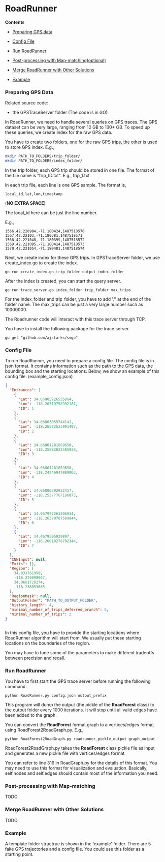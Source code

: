 
# RoadRunner

**Contents**


* [Preparing GPS data](#preparing-gps-data)

* [Config File](#config-file)

* [Run RoadRunner](#Run-RoadRunner)

* [Post-processing with Map-matching(optional)](#Post-processing-with-Map-matching)

* [Merge RoadRunner with Other Solutions](#Merge-RoadRunner-with-Other-Solutions)

* [Example](#Example)



### Preparing GPS Data
Related source code:

* the GPSTraceServer folder (The code is in GO)

In RoadRunner, we need to handle several queries on GPS traces. The GPS dataset can be very large, ranging from 10 GB to 100+ GB. To speed up these queries, we create index for the raw GPS data.

You have to create two folders, one for the raw GPS trips, the other is used to store GPS index. E.g.,

```bash
mkdir PATH_TO_FOLDERS/trip_folder/
mkdir PATH_TO_FOLDERS/index_folder/
``` 

In the trip folder, each GPS trip should be stored in one file. The format of the file name is "trip_ID.txt". E.g., trip_1.txt 

In each trip file, each line is one GPS sample. The format is,
```
local_id,lat,lon,timestamp
```

(**NO EXTRA SPACE**)

The local_id here can be just the line number. 

E.g.,

```
1566,42.220984,-71.180424,1487518570
1567,42.22103,-71.180381,1487518571
1568,42.221048,-71.180399,1487518572
1569,42.221095,-71.180414,1487518573
1570,42.221054,-71.180481,1487518574
```

Next, we create index for these GPS trips. In GPSTraceServer folder, we use create_index.go to create the index. 

```
go run create_index.go trip_folder output_index_folder
```


After the index is created, you can start the query server.

```
go run trace_server.go index_folder trip_folder max_trips
```

For the index_folder and trip_folder, you have to add '/' at the end of the folder name. The max_trips can be just a very large number such as 10000000.

The Roadrunner code will interact with this trace server through TCP. 

You have to install the following package for the trace server. 
```
go get "github.com/ajstarks/svgo"
```

### Config File

To run RoadRunner, you need to prepare a config file. The config file is in json format. It contains information such as the path to the GPS data, the bounding box and the starting locations. Below, we show an example of this config file. (example_config.json) 

```json
{
  "Entrances": [
    {
      "Lat": 34.06805726555864, 
      "Lon": -118.26319758992187, 
      "ID": 1
    }, 
    {
      "Lat": 34.06803059744141, 
      "Lon": -118.26522533991407, 
      "ID": 2
    }, 
    {
      "Lat": 34.06801281869658, 
      "Lon": -118.25882022485938, 
      "ID": 3
    }, 
    {
      "Lat": 34.06801281869658, 
      "Lon": -118.24246947889063, 
      "ID": 4
    }, 
    {
      "Lat": 34.06800392932417, 
      "Lon": -118.25377767196875, 
      "ID": 5
    }, 
    {
      "Lat": 34.067977261206934, 
      "Lon": -118.26378767589844, 
      "ID": 6
    }, 
    {
      "Lat": 34.0679505930897, 
      "Lon": -118.26018278702344, 
      "ID": 7
    }
  ], 
  "CNNInput": null, 
  "Exits": [], 
  "Region": [
    34.031761958, 
    -118.279998947, 
    34.0681728274, 
    -118.236053635
  ], 
  "RegionMask": null, 
  "OutputFolder": "PATH_TO_OUTPUT_FOLDER",
  "history_length": 4,
  "minimal_number_of_trips_deferred_branch": 5,
  "minimal_number_of_trips": 2
}



``` 
In this config file, you have to provide the starting locations where RoadRunner algorithm will start from. We usually put these starting locations on the boundaries of the region. 

You may have to tune some of the parameters to make different tradeoffs between precision and recall. 



### Run RoadRunner

You have to first start the GPS trace server before running the following command. 

```
python RoadRunner.py config.json output_prefix
```

This program will dump the output (the pickle of the **RoadForest** class) to the output folder every 1000 iterations. It will stop until all valid edges have been added to the graph. 

You can convert the **RoadForest** format graph to a vertices/edges format using RoadForest2RoadGraph.py. E.g.,

```
python RoadForest2RoadGraph.py roadrunner_pickle_output graph_output
```

RoadForest2RoadGraph.py takes the **RoadForest** class pickle file as input and generates a new pickle file with vertices/edges format. 

You can refer to line 316 in RoadGraph.py for the details of this format. You may need to use this format for visualization and evaluation. Basically, self.nodes and self.edges should contain most of the information you need. 


### Post-processing with Map-matching

TODO

### Merge RoadRunner with Other Solutions

TODO

### Example

A template folder structrue is shown in the 'example' folder. There are 5 fake GPS trajectories and a config file. You could use this folder as a starting point. 
